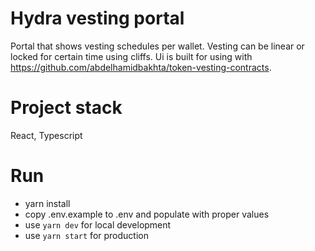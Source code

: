 # Hydra vesting portal

Portal that shows vesting schedules per wallet.
Vesting can be linear or locked for certain time using cliffs.
Ui is built for using with https://github.com/abdelhamidbakhta/token-vesting-contracts.

# Project stack

React, Typescript

# Run

- yarn install
- copy .env.example to .env and populate with proper values
- use `yarn dev` for local development
- use `yarn start` for production
